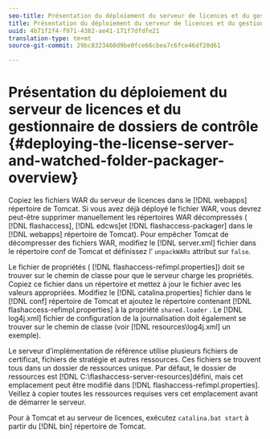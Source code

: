 ```yaml
---
seo-title: Présentation du déploiement du serveur de licences et du gestionnaire de dossiers de contrôle
title: Présentation du déploiement du serveur de licences et du gestionnaire de dossiers de contrôle
uuid: 4b71f2f4-f971-4382-ae41-171f7dfdfe21
translation-type: tm+mt
source-git-commit: 29bc8323460d9be0fce66cbea7c6fce46df20d61

---
```



# Présentation du déploiement du serveur de licences et du gestionnaire de dossiers de contrôle {#deploying-the-license-server-and-watched-folder-packager-overview}

Copiez les fichiers WAR du serveur de licences dans le [!DNL webapps] répertoire de Tomcat. Si vous avez déjà déployé le fichier WAR, vous devrez peut-être supprimer manuellement les répertoires WAR décompressés ( [!DNL flashaccess], [!DNL edcws]et [!DNL flashaccess-packager] dans le [!DNL webapps] répertoire de Tomcat). Pour empêcher Tomcat de décompresser des fichiers WAR, modifiez le [!DNL server.xml] fichier dans le répertoire conf de Tomcat et définissez l’ `unpackWARs` attribut sur `false`.

Le fichier de propriétés ( [!DNL flashaccess-refimpl.properties]) doit se trouver sur le chemin de classe pour que le serveur charge les propriétés. Copiez ce fichier dans un répertoire et mettez à jour le fichier avec les valeurs appropriées. Modifiez le [!DNL catalina.properties] fichier dans le [!DNL conf] répertoire de Tomcat et ajoutez le répertoire contenant [!DNL flashaccess-refimpl.properties] à la propriété `shared.loader` . Le [!DNL log4j.xml] fichier de configuration de la journalisation doit également se trouver sur le chemin de classe (voir [!DNL resources\log4j.xml] un exemple).

Le serveur d’implémentation de référence utilise plusieurs fichiers de certificat, fichiers de stratégie et autres ressources. Ces fichiers se trouvent tous dans un dossier de ressources unique. Par défaut, le dossier de ressources est [!DNL C:\flashaccess-server-resources]défini, mais cet emplacement peut être modifié dans [!DNL flashaccess-refimpl.properties]. Veillez à copier toutes les ressources requises vers cet emplacement avant de démarrer le serveur.

Pour à Tomcat et au serveur de licences, exécutez `catalina.bat start` à partir du [!DNL bin] répertoire de Tomcat.

